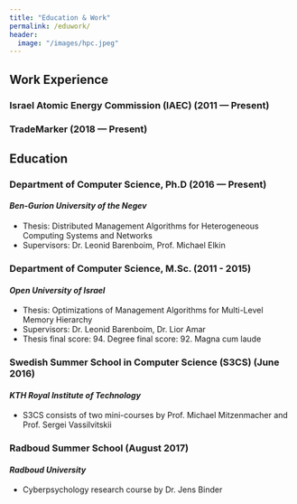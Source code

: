 ```yaml
---
title: "Education & Work"
permalink: /eduwork/
header:
  image: "/images/hpc.jpeg"
---
```

## Work Experience

### Israel Atomic Energy Commission (IAEC) (2011 — Present)
### TradeMarker (2018 — Present)

## Education

### Department of Computer Science, Ph.D (2016 — Present)
#### _Ben-Gurion University of the Negev_
* Thesis: Distributed Management Algorithms for Heterogeneous Computing Systems and Networks
* Supervisors: Dr. Leonid Barenboim, Prof. Michael Elkin

### Department of Computer Science, M.Sc. (2011 - 2015)
#### _Open University of Israel_
* Thesis: Optimizations of Management Algorithms for Multi-Level Memory Hierarchy
* Supervisors: Dr. Leonid Barenboim, Dr. Lior Amar
* Thesis final score: 94. Degree final score: 92. Magna cum laude

### Swedish Summer School in Computer Science (S3CS) (June 2016)

#### _KTH Royal Institute of Technology_
* S3CS consists of two mini-courses by Prof. Michael Mitzenmacher and Prof. Sergei Vassilvitskii

### Radboud Summer School (August 2017)
#### _Radboud University_
* Cyberpsychology research course by Dr. Jens Binder
